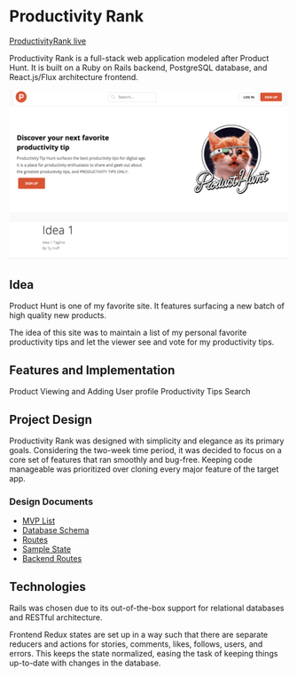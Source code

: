 # Productivity Rank

[ProductivityRank live](https://productivity-rank.herokuapp.com/#/)

Productivity Rank is a full-stack web application modeled after Product Hunt.  It is built on a Ruby on Rails backend, PostgreSQL database, and React.js/Flux architecture frontend.

![Alt text](/readme_image/homepage.png?raw=true "Optional Title")

## Idea

Product Hunt is one of my favorite site. It features surfacing a new batch of high quality new products.

The idea of this site was to maintain a list of my personal favorite productivity tips and let the viewer see and vote for my productivity tips.

## Features and Implementation

Product Viewing and Adding
User profile
Productivity Tips Search

## Project Design
Productivity Rank was designed with simplicity and elegance as its primary goals. Considering the two-week time period, it was decided to focus on a core set of features that ran smoothly and bug-free. Keeping code manageable was prioritized over cloning every major feature of the target app.

### Design Documents
+ [MVP List](https://github.com/gty3310/Proctivity-Rank/wiki/MVP-list)
+ [Database Schema](https://github.com/gty3310/Proctivity-Rank/wiki/Database-Schema)
+ [Routes](https://github.com/gty3310/Proctivity-Rank/wiki/Frontend-Routes)
+ [Sample State](https://github.com/gty3310/Proctivity-Rank/wiki/Sample-State)
+ [Backend Routes](https://github.com/gty3310/Proctivity-Rank/wiki/Backend-Routes)

## Technologies
Rails was chosen due to its out-of-the-box support for relational databases and RESTful architecture.

Frontend Redux states are set up in a way such that there are separate reducers and actions for stories, comments, likes, follows, users, and errors. This keeps the state normalized, easing the task of keeping things up-to-date with changes in the database.

<!-- ##Code Snippet -->
